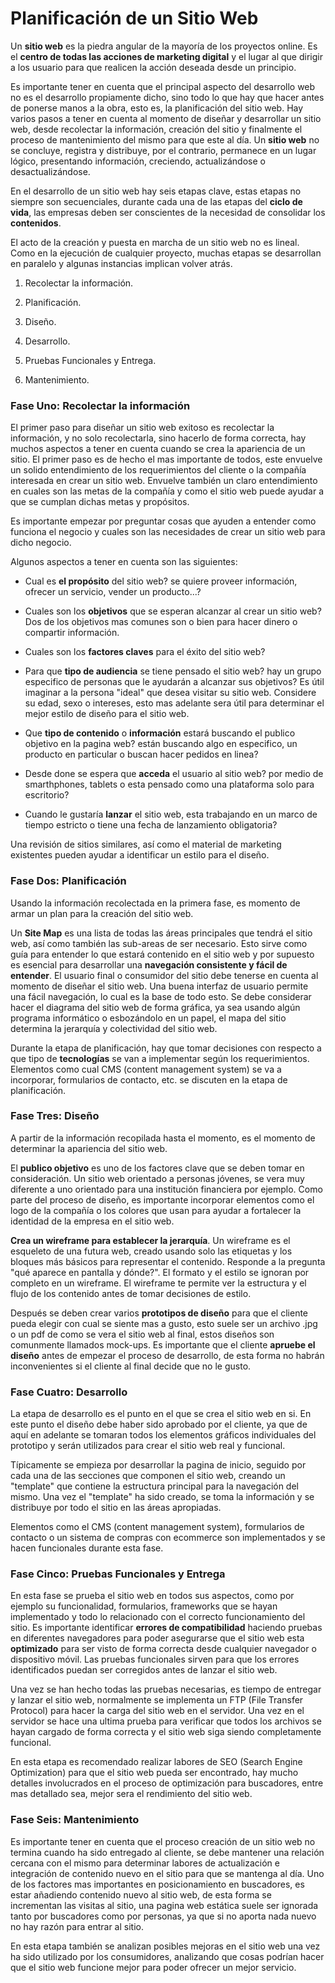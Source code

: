 # Planificación de un Sitio Web

Un **sitio web** es la piedra angular de la mayoría de los proyectos online. Es
el **centro de todas las acciones de marketing digital** y el lugar al que
dirigir a los usuario para que realicen la acción deseada desde un principio.

Es importante tener en cuenta que el principal aspecto del desarrollo web no es
el desarrollo propiamente dicho, sino todo lo que hay que hacer antes de ponerse
manos a la obra, esto es, la planificación del sitio web. Hay varios pasos a
tener en cuenta al momento de diseñar y desarrollar un sitio web, desde 
recolectar la información, creación del sitio y finalmente el proceso de
mantenimiento del mismo para que este al día. Un **sitio web** no se concluye,
registra y distribuye, por el contrario, permanece en un lugar lógico, presentando
información, creciendo, actualizándose o desactualizándose.

En el desarrollo de un sitio web hay seis etapas clave, estas etapas no siempre
son secuenciales, durante cada una de las etapas del **ciclo de vida**, las
empresas deben ser conscientes de la necesidad de consolidar los **contenidos**.

El acto de la creación y puesta en marcha de un sitio web no es lineal. Como en
la ejecución de cualquier proyecto, muchas etapas se desarrollan en paralelo y
algunas instancias implican volver atrás.

1. Recolectar la información.

2. Planificación.

3. Diseño.

4. Desarrollo.

5. Pruebas Funcionales y Entrega.

6. Mantenimiento.

### Fase Uno: Recolectar la información

El primer paso para diseñar un sitio web exitoso es recolectar la información, y
no solo recolectarla, sino hacerlo de forma correcta, hay muchos aspectos a tener
en cuenta cuando se crea la apariencia de un sitio. El primer paso es de hecho
el mas importante de todos, este envuelve un solido entendimiento de los
requerimientos del cliente o la compañía interesada en crear un sitio web.
Envuelve también un claro entendimiento en cuales son las metas de la compañía
y como el sitio web puede ayudar a que se cumplan dichas metas y propósitos.

Es importante empezar por preguntar cosas que ayuden a entender como funciona el
negocio y cuales son las necesidades de crear un sitio web para dicho negocio.

Algunos aspectos a tener en cuenta son las siguientes:

- Cual es **el propósito** del sitio web? se quiere proveer información,
ofrecer un servicio, vender un producto...?

- Cuales son los **objetivos** que se esperan alcanzar al crear un sitio web?
Dos de los objetivos mas comunes son o bien para hacer dinero o compartir
información.

- Cuales son los **factores claves** para el éxito del sitio web?

- Para que **tipo de audiencia** se tiene pensado el sitio web? hay un grupo
especifico de personas que le ayudarán a alcanzar sus objetivos? Es útil
imaginar a la persona "ideal" que desea visitar su sitio web. Considere su edad,
sexo o intereses, esto mas adelante sera útil para determinar el mejor estilo
de diseño para el sitio web.

- Que **tipo de contenido** o **información** estará buscando el publico
objetivo en la pagina web? están buscando algo en especifico, un producto en 
particular o buscan hacer pedidos en linea?

- Desde done se espera que **acceda** el usuario al sitio web? por medio de
smarthphones, tablets o esta pensado como una plataforma solo para escritorio?

- Cuando le gustaría **lanzar** el sitio web, esta trabajando en un marco de
tiempo estricto o tiene una fecha de lanzamiento obligatoria?

Una revisión de sitios similares, así como el material de marketing existentes
pueden ayudar a identificar un estilo para el diseño.

### Fase Dos: Planificación

Usando la información recolectada en la primera fase, es momento de armar un
plan para la creación del sitio web.

Un **Site Map** es una lista de todas las áreas principales que tendrá el sitio
web, así como también las sub-areas de ser necesario. Esto sirve como guía para
entender lo que estará contenido en el sitio web y por supuesto es esencial para
desarrollar una **navegación consistente y fácil de entender**. El usuario final o 
consumidor del sitio debe tenerse en cuenta al momento de diseñar el sitio web.
Una buena interfaz de usuario permite una fácil navegación, lo cual es la base
de todo esto. Se debe considerar hacer el diagrama del sitio web de forma
gráfica, ya sea usando algún programa informático o esbozándolo en un papel, el
mapa del sitio determina la jerarquía y colectividad del sitio web.

Durante la etapa de planificación, hay que tomar decisiones con respecto a que
tipo de **tecnologías** se van a implementar según los requerimientos. Elementos
como cual CMS (content management system) se va a incorporar, formularios de
contacto, etc. se discuten en la etapa de planificación.

### Fase Tres: Diseño

A partir de la información recopilada hasta el momento, es el momento de
determinar la apariencia del sitio web.

El **publico objetivo** es uno de los factores clave que se deben tomar en 
consideración. Un sitio web orientado a personas jóvenes, se vera muy diferente
a uno orientado para una institución financiera por ejemplo. Como parte del
proceso de diseño, es importante incorporar elementos como el logo de la
compañía o los colores que usan para ayudar a fortalecer la identidad de la
empresa en el sitio web.

**Crea un wireframe para establecer la jerarquía**. Un wireframe es el esqueleto
de una futura web, creado usando solo las etiquetas y los bloques más básicos
para representar el contenido. Responde a la pregunta "qué aparece en pantalla
y dónde?".  El formato y el estilo se ignoran por completo en un wireframe. El 
wireframe te permite ver la estructura y el flujo de los contenido antes de
tomar decisiones de estilo.

Después se deben crear varios **prototipos de diseño** para que el cliente
pueda elegir con cual se siente mas a gusto, esto suele ser un archivo .jpg o un
pdf de como se vera el sitio web al final, estos diseños son comunmente llamados
mock-ups. Es importante que el cliente **apruebe el diseño** antes de empezar el
proceso de desarrollo, de esta forma no habrán inconvenientes si el cliente al
final decide que no le gusto.

### Fase Cuatro: Desarrollo

La etapa de desarrollo es el punto en el que se crea el sitio web en si. En este
punto el diseño debe haber sido aprobado por el cliente, ya que de aquí en
adelante se tomaran todos los elementos gráficos individuales del prototipo y
serán utilizados para crear el sitio web real y funcional.

Típicamente se empieza por desarrollar la pagina de inicio, seguido por cada una
de las secciones que componen el sitio web, creando un "template" que contiene
la estructura principal para la navegación del mismo. Una vez el "template" ha
sido creado, se toma la información y se distribuye por todo el sitio en las
áreas apropiadas.

Elementos como el CMS (content management system), formularios de contacto o un
sistema de compras con ecommerce son implementados y se hacen funcionales
durante esta fase.

### Fase Cinco: Pruebas Funcionales y Entrega

En esta fase se prueba el sitio web en todos sus aspectos, como por ejemplo su
funcionalidad, formularios, frameworks que se hayan implementado y todo lo
relacionado con el correcto funcionamiento del sitio. Es importante identificar
**errores de compatibilidad** haciendo pruebas en diferentes navegadores para poder
asegurarse que el sitio web esta **optimizado** para ser visto de forma correcta
desde cualquier navegador o dispositivo móvil. Las pruebas funcionales sirven
para que los errores identificados puedan ser corregidos antes de lanzar el
sitio web.

Una vez se han hecho todas las pruebas necesarias, es tiempo de entregar y
lanzar el sitio web, normalmente se implementa un FTP (File Transfer Protocol)
para hacer la carga del sitio web en el servidor. Una vez en el servidor se
hace una ultima prueba para verificar que todos los archivos se hayan cargado
de forma correcta y el sitio web siga siendo completamente funcional.

En esta etapa es recomendado realizar labores de SEO (Search Engine Optimization)
para que el sitio web pueda ser encontrado, hay mucho detalles involucrados en
el proceso de optimización para buscadores, entre mas detallado sea, mejor
sera el rendimiento del sitio web.

### Fase Seis: Mantenimiento

Es importante tener en cuenta que el proceso creación de un sitio web no termina
cuando ha sido entregado al cliente, se debe mantener una relación cercana con
el mismo para determinar labores de actualización e integración de contenido
nuevo en el sitio para que se mantenga al día. Uno de los factores mas
importantes en posicionamiento en buscadores, es estar añadiendo contenido
nuevo al sitio web, de esta forma se incrementan las visitas al sitio, una
pagina web estática suele ser ignorada tanto por buscadores como por personas,
ya que si no aporta nada nuevo no hay razón para entrar al sitio.

En esta etapa también se analizan posibles mejoras en el sitio web una vez ha
sido utilizado por los consumidores, analizando que cosas podrían hacer que el
sitio web funcione mejor para poder ofrecer un mejor servicio.
